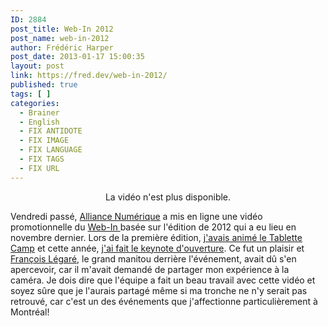 ```yaml
---
ID: 2884
post_title: Web-In 2012
post_name: web-in-2012
author: Frédéric Harper
post_date: 2013-01-17 15:00:35
layout: post
link: https://fred.dev/web-in-2012/
published: true
tags: [ ]
categories:
  - Brainer
  - English
  - FIX ANTIDOTE
  - FIX IMAGE
  - FIX LANGUAGE
  - FIX TAGS
  - FIX URL
---
```

<p style="text-align:center">
  La vidéo n'est plus disponible.
</p>

Vendredi passé, <a href="https://www.alliancenumerique.com/index.aspx" target="_blank" rel="noopener noreferrer">Alliance Numérique</a> a mis en ligne une vidéo promotionnelle du <a href="https://mtldgtl.com/fr/web-in/" target="_blank" rel="noopener noreferrer">Web-In </a>basée sur l'édition de 2012 qui a eu lieu en novembre dernier. Lors de la première édition, [j'avais animé le Tablette Camp][1] et cette année, [j'ai fait le keynote d'ouverture][2]. Ce fut un plaisir et <a href="https://twitter.com/FrLegare" target="_blank" rel="noopener noreferrer">François Légaré</a>, le grand manitou derrière l'événement, avait dû s'en apercevoir, car il m'avait demandé de partager mon expérience à la caméra. Je dois dire que l'équipe a fait un beau travail avec cette vidéo et soyez sûre que je l'aurais partagé même si ma tronche ne n'y serait pas retrouvé, car c'est un des événements que j'affectionne particulièrement à Montréal!

 [1]: https://fred.dev/un-tablettecamp-a-montreal/ "Un TabletteCamp à Montréal"
 [2]: https://fred.dev/mobile-first-au-web-in/ "Mobile First au Web-In"